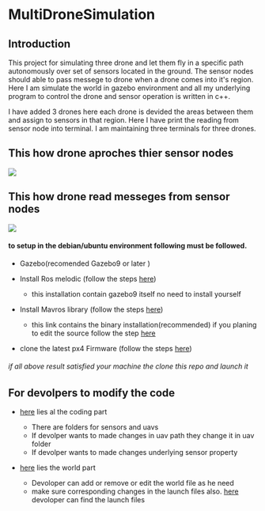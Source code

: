 # MultiDroneSimulation
## Introduction
  This project for simulating three drone and let them fly in a specific path autonomously over set of sensors located in the 
ground. The sensor nodes should able to pass messege to drone when a drone comes into it's region. Here I am simulate the world in gazebo environment and all my underlying program to control the drone and sensor operation is written in c++.


I have added 3 drones here each drone is devided the areas between them and assign to sensors in that region. Here I have print the reading from sensor node into terminal. I am maintaining three terminals for three drones.



## This how drone aproches thier sensor nodes
![](images/drone_aproach_sensor_clear.gif)

## This how drone read messeges from sensor nodes
![](uav0_record1.gif)

#### to setup in the debian/ubuntu  environment following must be followed.
* Gazebo(recomended Gazebo9 or later )

* Install Ros melodic (follow the steps [here](https://dev.px4.io/master/en/setup/dev_env_linux_ubuntu.html#rosgazebo))
  - this installation contain gazebo9 itself no need to install yourself
  
* Install Mavros library (follow the steps [here](https://dev.px4.io/v1.9.0/en/ros/mavros_installation.html#binary-installation-debian--ubuntu)) 
  - this link contains the binary installation(recommended) if you planing to edit the source follow the step [here](https://dev.px4.io/v1.9.0/en/ros/mavros_installation.html#source-installation)
  
* clone the latest px4 Firmware (follow the steps [here](https://dev.px4.io/master/en/simulation/multi_vehicle_simulation_gazebo.html#build-and-test )) 

###### if all above result satisfied your machine the clone this repo and launch it

## For devolpers to modify the code
* [here](https://github.com/Agr-IoT/Multi-Drone-Simulation/tree/master/src) lies al the coding part
  - There are folders for sensors and uavs 
  - If devolper wants to made changes in uav path they change it in uav folder
  - If devolper wants to made changes underlying sensor property
 
 * [here](https://github.com/Agr-IoT/Multi-Drone-Simulation/tree/master/worlds) lies the world part
   - Devoloper can add or remove or edit the world file as he need
   - make sure corresponding changes in the launch files also. [here](https://github.com/Agr-IoT/Multi-Drone-Simulation/tree/master/launch) devoloper can find the launch files
